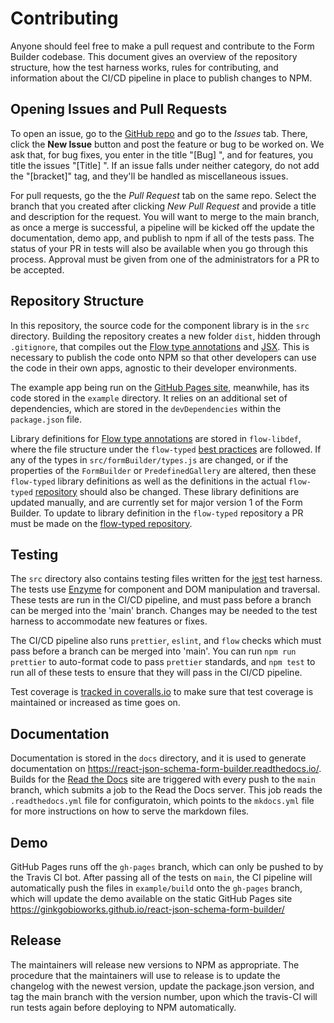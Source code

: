 # Contributing

Anyone should feel free to make a pull request and contribute to the Form Builder codebase. This document gives an overview of the repository structure, how the test harness works, rules for contributing, and information about the CI/CD pipeline in place to publish changes to NPM.

## Opening Issues and Pull Requests

To open an issue, go to the [GitHub repo](https://github.com/ginkgobioworks/react-json-schema-form-builder) and go to the *Issues* tab. There, click the **New Issue** button and post the feature or bug to be worked on. We ask that, for bug fixes, you enter in the title "[Bug] <Brief description goes here...>", and for features, you title the issues "[Title] <Brief description goes here...>". If an issue falls under neither category, do not add the "[bracket]" tag, and they'll be handled as miscellaneous issues.

For pull requests, go the the *Pull Request* tab on the same repo. Select the branch that you created after clicking *New Pull Request* and provide a title and description for the request. You will want to merge to the main branch, as once a merge is successful, a pipeline will be kicked off the update the documentation, demo app, and publish to npm if all of the tests pass. The status of your PR in tests will also be available when you go through this process. Approval must be given from one of the administrators for a PR to be accepted.

## Repository Structure

In this repository, the source code for the component library is in the `src` directory. Building the repository creates a new folder `dist`, hidden through `.gitignore`, that compiles out the [Flow type annotations](https://flow.org/en/docs/types/) and [JSX](https://reactjs.org/docs/introducing-jsx.html). This is necessary to publish the code onto NPM so that other developers can use the code in their own apps, agnostic to their developer environments.

The example app being run on the [GitHub Pages site](https://ginkgobioworks.github.io/react-json-schema-form-builder/), meanwhile, has its code stored in the `example` directory. It relies on an additional set of dependencies, which are stored in the `devDependencies` within the `package.json` file.

Library definitions for [Flow type annotations](https://flow.org/en/docs/types/) are stored in `flow-libdef`, where the file structure under the `flow-typed` [best practices](https://github.com/flow-typed/flow-typed/blob/master/CONTRIBUTING.md) are followed. If any of the types in `src/formBuilder/types.js` are changed, or if the properties of the `FormBuilder` or `PredefinedGallery` are altered, then these `flow-typed` library definitions as well as the definitions in the actual `flow-typed` [repository](https://github.com/flow-typed/flow-typed) should also be changed. These library definitions are updated manually, and are currently set for major version 1 of the Form Builder. To update to library definition in the `flow-typed` repository a PR must be made on the [flow-typed repository](https://github.com/flow-typed/flow-typed).

## Testing

The `src` directory also contains testing files written for the [jest](https://jestjs.io/en/) test harness. The tests use [Enzyme](https://github.com/enzymejs/enzyme) for component and DOM manipulation and traversal. These tests are run in the CI/CD pipeline, and must pass before a branch can be merged into the 'main' branch. Changes may be needed to the test harness to accommodate new features or fixes.

The CI/CD pipeline also runs `prettier`, `eslint`, and `flow` checks which must pass before a branch can be merged into 'main'. You can run `npm run prettier` to auto-format code to pass `prettier` standards, and `npm test` to run all of these tests to ensure that they will pass in the CI/CD pipeline.

Test coverage is [tracked in coveralls.io](https://coveralls.io/github/ginkgobioworks/react-json-schema-form-builder) to make sure that test coverage is maintained or increased as time goes on.

## Documentation

Documentation is stored in the `docs` directory, and it is used to generate documentation on https://react-json-schema-form-builder.readthedocs.io/. Builds for the [Read the Docs](https://readthedocs.org/) site are triggered with every push to the `main` branch, which submits a job to the Read the Docs server. This job reads the `.readthedocs.yml` file for configuratoin, which points to the `mkdocs.yml` file for more instructions on how to serve the markdown files.

## Demo

GitHub Pages runs off the `gh-pages` branch, which can only be pushed to by the Travis CI bot. After passing all of the tests on `main`, the CI pipeline will automatically push the files in `example/build` onto  the `gh-pages` branch, which will update the demo available on the static GitHub Pages site https://ginkgobioworks.github.io/react-json-schema-form-builder/

## Release

The maintainers will release new versions to NPM as appropriate. The procedure that the maintainers will use to release is to update the changelog with the newest version, update the package.json version, and tag the main branch with the version number, upon which the travis-CI will run tests again before deploying to NPM automatically.
